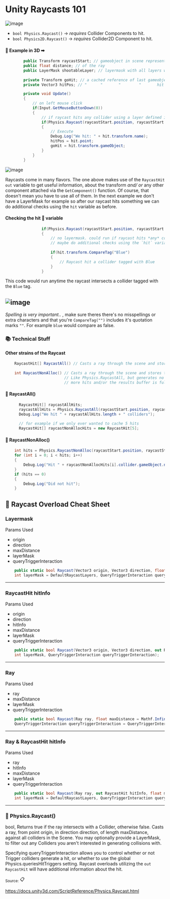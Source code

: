 # Unity Raycasts 101
![image](https://user-images.githubusercontent.com/60554748/235270798-25cd5118-3129-4de4-8173-d966b7521e76.png)


- `bool Physics.Raycast()` -> *requires* Collider Components to hit.
- `bool Physics2D.Raycast()` -> *requires* Collider2D Component to hit.

#### 🔶 Example in 3D ➡
```cs
        public Transform raycastStart; // gameobject in scene representing raycast start point
        public float distance; // of the ray
        public LayerMask shootableLayer; // layermask with all layers wished to be detected enabled
        
        private Transform goHit; // a cached reference of last gameobject hit by raycast
        private Vector3 hitPos; // "      "       "        "       hit position of raycast

        private void Update()
        {
            // on left mouse click
            if(Input.GetMouseButtonDown(0))
            {
                // if raycast hits any collider using a layer defined in layermask along its direction within distance
                if(Physics.Raycast(raycastStart.position, raycastStart.forward, out hit, distance, shootableLayer))
                {
                    // Execute
                    Debug.Log("We hit: " + hit.transform.name);
                    hitPos = hit.point;
                    goHit = hit.transform.gameObject;
                }
            }
        }
```
![image](https://user-images.githubusercontent.com/60554748/235264495-d3534595-10b1-4355-991c-b573db2e70e1.png)


Raycasts come in many flavors. The one above makes use of the `RaycastHit` `out` variable to get useful information, about the transform *and/ or* any other component attached via the `GetComponent()` function.
Of course, that doesn't mean you have to use all of them. In the next example we don't have a LayerMask for example so after our raycast hits something we can do additional checks using the `hit` variable as before.

#### Checking the hit 💢 variable
```cs
                if(Physics.Raycast(raycastStart.position, raycastStart.forward, out hit, distance))
                {
                    // no layermask. could run if raycast hits *any* collider
                    // maybe do additional checks using the `hit` variable
                    
                    if(hit.transform.CompareTag("Blue")
                    {
                        // Raycast hit a collider tagged with Blue
                    }
                }
```

This code would run anytime the raycast intersects a collider tagged with the `Blue` tag.

![image](https://user-images.githubusercontent.com/60554748/235266950-3bc792b5-3345-458b-a9bc-ffb1aa057b35.png)
--
*Spelling is very important*.. , make sure theres there's no misspellings or extra characters and that you're `CompareTag("")` includes it's quotation marks `""`.
For example `blue` would compare as false. 


### 📚 Technical Stuff

#### Other strains of the Raycast

```cs
    RaycastHit[] RaycastAll() // Casts a ray through the scene and stores all the hits to an array of RaycastHit.
    
    int RaycastNonAlloc() // Casts a ray through the scene and stores the hits into the buffer.
                          // Like Physics.RaycastAll, but generates no garbage. The raycast query ends when there are no
                          // more hits and/or the results buffer is full. 
```

#### 🔶 RaycastAll()
```cs
      RaycastHit[] raycastAllHits;
      raycastAllHits = Physics.RaycastAll(raycastStart.position, raycastStart.forward, distance, shootableLayer);
      Debug.Log("We hit " + raycastAllHits.length + " colliders");
      
      // for example if we only ever wanted to cache 5 hits
      RaycastHit[] raycastNonAllocHits = new RaycastHit[5];
  ```
  #### 🔶 RaycastNonAlloc()
  ```cs    
      int hits = Physics.RaycastNonAlloc(raycastStart.position, raycastStart.forward, raycastNonAllocHits, distance, shootableLayer);
      for (int i = 0; i < hits; i++)
      {
          Debug.Log("Hit " + raycastNonAllocHits[i].collider.gameObject.name);
      }
      if (hits == 0)
      {
          Debug.Log("Did not hit");
      }
```

## 🌠 Raycast Overload Cheat Sheet

### **Layermask**

Params Used
- origin
- direction
- maxDistance
- layerMask
- queryTriggerInteraction

```cs
    public static bool Raycast(Vector3 origin, Vector3 direction, float maxDistance = Mathf.Infinity,
    int layerMask = DefaultRaycastLayers, QueryTriggerInteraction queryTriggerInteraction = QueryTriggerInteraction.UseGlobal);
```
---

### **RaycastHit hitInfo**

Params Used
- origin
- direction
- hitInfo
- maxDistance
- layerMask
- queryTriggerInteraction

```cs
    public static bool Raycast(Vector3 origin, Vector3 direction, out RaycastHit hitInfo, float maxDistance,
    int layerMask, QueryTriggerInteraction queryTriggerInteraction);
```
---

### **Ray**

Params Used
- ray
- maxDistance
- layerMask
- queryTriggerInteraction

```cs
    public static bool Raycast(Ray ray, float maxDistance = Mathf.Infinity, int layerMask = DefaultRaycastLayers,
    QueryTriggerInteraction queryTriggerInteraction = QueryTriggerInteraction.UseGlobal);
```
---

### **Ray & RaycastHit hitInfo**

Params Used
- ray
- hitInfo
- maxDistance
- layerMask
- queryTriggerInteraction

```cs
    public static bool Raycast(Ray ray, out RaycastHit hitInfo, float maxDistance = Mathf.Infinity, 
    int layerMask = DefaultRaycastLayers, QueryTriggerInteraction queryTriggerInteraction = QueryTriggerInteraction.UseGlobal);
```
---
### 🔶 Physics.Raycast()
bool, Returns true if the ray intersects with a Collider, otherwise false.
Casts a ray, from point origin, in direction direction, of length maxDistance, against all colliders in the Scene.
You may optionally provide a LayerMask, to filter out any Colliders you aren't interested in generating collisions with.

Specifying queryTriggerInteraction allows you to control whether or not Trigger colliders generate a hit, or whether to use the global Physics.queriesHitTriggers setting. Raycast overloads utilizing the `out RaycastHit` will have additional information about the hit.

<sub>
Source:</sub> 📋

https://docs.unity3d.com/ScriptReference/Physics.Raycast.html 

